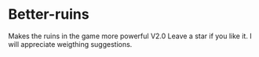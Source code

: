 # Better-ruins
Makes the ruins in the game more powerful
V2.0
Leave a star if you like it. I will appreciate weigthing suggestions.
